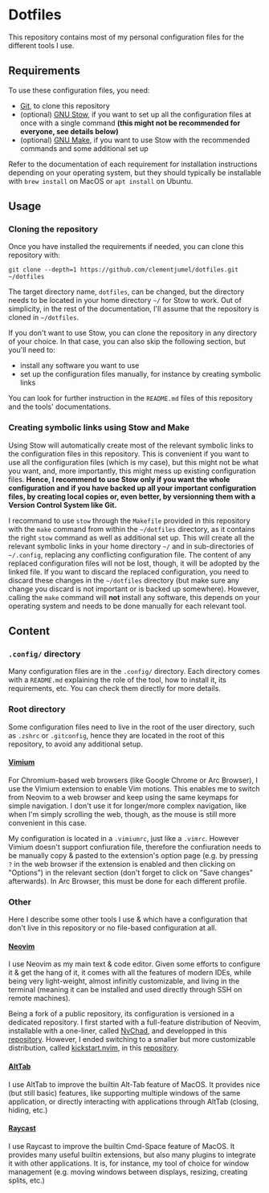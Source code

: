 # Dotfiles

This repository contains most of my personal configuration files for the different tools I use.

## Requirements

To use these configuration files, you need:

- [Git](https://git-scm.com/), to clone this repository
- (optional) [GNU Stow](https://www.gnu.org/software/stow/), if you want to set up all the
  configuration files at once with a single command **(this might not be recommended for everyone,
  see details below)**
- (optional) [GNU Make](https://www.gnu.org/software/make/), if you want to use Stow with the
  recommended commands and some additional set up

Refer to the documentation of each requirement for installation instructions depending on your
operating system, but they should typically be installable with `brew install` on MacOS or
`apt install` on Ubuntu.

## Usage

### Cloning the repository

Once you have installed the requirements if needed, you can clone this repository with:

```shell
git clone --depth=1 https://github.com/clementjumel/dotfiles.git ~/dotfiles
```

The target directory name, `dotfiles`, can be changed, but the directory needs to be located in your
home directory `~/` for Stow to work. Out of simplicity, in the rest of the documentation, I'll
assume that the repository is cloned in `~/dotfiles`.

If you don't want to use Stow, you can clone the repository in any directory of your choice. In that
case, you can also skip the following section, but you'll need to:

- install any software you want to use
- set up the configuration files manually, for instance by creating symbolic links

You can look for further instruction in the `README.md` files of this repository and the tools'
documentations.

### Creating symbolic links using Stow and Make

Using Stow will automatically create most of the relevant symbolic links to the configuration files
in this repository. This is convenient if you want to use all the configuration files (which is my
case), but this might not be what you want, and, more importantly, this might mess up existing
configuration files. **Hence, I recommend to use Stow only if you want the whole configuration and
if you have backed up all your important configuration files, by creating local copies or, even
better, by versionning them with a Version Control System like Git.**

I recommand to use `stow` through the `Makefile` provided in this repository with the `make` command
from within the `~/dotfiles` directory, as it contains the right `stow` command as well as
additional set up. This will create all the relevant symbolic links in your home directory `~/` and
in sub-directories of `~/.config`, replacing any conflicting configuration file. The content of any
replaced configuration files will not be lost, though, it will be adopted by the linked file. If you
want to discard the replaced configuration, you need to discard these changes in the `~/dotfiles`
directory (but make sure any change you discard is not important or is backed up somewhere).
However, calling the `make` command will **not** install any software, this depends on your
operating system and needs to be done manually for each relevant tool.

## Content

### `.config/` directory

Many configuration files are in the `.config/` directory. Each directory comes with a `README.md`
explaining the role of the tool, how to install it, its requirements, etc. You can check them
directly for more details.

### Root directory

Some configuration files need to live in the root of the user directory, such as `.zshrc` or
`.gitconfig`, hence they are located in the root of this repository, to avoid any additional setup.

#### [Vimium](https://github.com/philc/vimium)

For Chromium-based web browsers (like Google Chrome or Arc Browser), I use the Vimium extension to
enable Vim motions. This enables me to switch from Neovim to a web browser and keep using the same
keymaps for simple navigation. I don't use it for longer/more complex navigation, like when I'm
simply scrolling the web, though, as the mouse is still more convenient in this case.

My configuration is located in a `.vimiumrc`, just like a `.vimrc`. However Vimium doesn't support
confiuration file, therefore the confiuration needs to be manually copy & pasted to the extension's
option page (e.g. by pressing `?` in the web browser if the extension is enabled and then clicking
on "Options") in the relevant section (don't forget to click on "Save changes" afterwards). In Arc
Browser, this must be done for each different profile.

### Other

Here I describe some other tools I use & which have a configuration that don't live in this
repository or no file-based configuration at all.

#### [Neovim](https://neovim.io/)

I use Neovim as my main text & code editor. Given some efforts to configure it & get the hang of it,
it comes with all the features of modern IDEs, while being very light-weight, almost infinitly
customizable, and living in the terminal (meaning it can be installed and used directly through SSH
on remote machines).

Being a fork of a public repository, its configuration is versioned in a dedicated repository. I
first started with a full-feature distribution of Neovim, installable with a one-liner, called
[NvChad](https://nvchad.com/), and developped in this
[repository](https://github.com/clementjumel/NvChad). However, I ended switching to a smaller but
more customizable distribution, called [kickstart.nvim](https://github.com/nvim-lua/kickstart.nvim),
in this [repository](https://github.com/clementjumel/kickstart.nvim).

#### [AltTab](https://github.com/lwouis/alt-tab-macos)

I use AltTab to improve the builtin Alt-Tab feature of MacOS. It provides nice (but still basic)
features, like supporting multiple windows of the same application, or directly interacting with
applications through AltTab (closing, hiding, etc.)

#### [Raycast](https://www.raycast.com/)

I use Raycast to improve the builtin Cmd-Space feature of MacOS. It provides many useful builtin
extensions, but also many plugins to integrate it with other applications. It is, for instance, my
tool of choice for window management (e.g. moving windows between displays, resizing, creating
splits, etc.)
